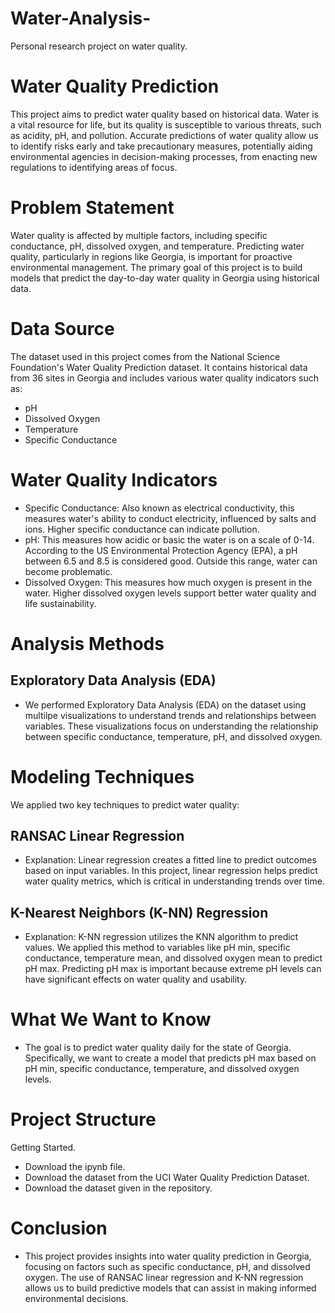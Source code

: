 # Water-Analysis-
Personal research project on water quality.
# Water Quality Prediction
This project aims to predict water quality based on historical data. Water is a vital resource for life, but its quality is susceptible to various threats, such as acidity, pH, and pollution. Accurate predictions of water quality allow us to identify risks early and take precautionary measures, potentially aiding environmental agencies in decision-making processes, from enacting new regulations to identifying areas of focus.

# Problem Statement
Water quality is affected by multiple factors, including specific conductance, pH, dissolved oxygen, and temperature. Predicting water quality, particularly in regions like Georgia, is important for proactive environmental management. The primary goal of this project is to build models that predict the day-to-day water quality in Georgia using historical data.

# Data Source
The dataset used in this project comes from the National Science Foundation's Water Quality Prediction dataset. It contains historical data from 36 sites in Georgia and includes various water quality indicators such as:
- pH
- Dissolved Oxygen
- Temperature
- Specific Conductance
  
# Water Quality Indicators
- Specific Conductance: Also known as electrical conductivity, this measures water's ability to conduct electricity, influenced by salts and ions. Higher specific conductance can indicate pollution.
- pH: This measures how acidic or basic the water is on a scale of 0-14. According to the US Environmental Protection Agency (EPA), a pH between 6.5 and 8.5 is considered good. Outside this range, water can become problematic.
- Dissolved Oxygen: This measures how much oxygen is present in the water. Higher dissolved oxygen levels support better water quality and life sustainability.
# Analysis Methods
## Exploratory Data Analysis (EDA)
- We performed Exploratory Data Analysis (EDA) on the dataset using multilpe visualizations to understand trends and relationships between variables. These visualizations focus on understanding the relationship between specific conductance, temperature, pH, and dissolved oxygen.

# Modeling Techniques
We applied two key techniques to predict water quality:
## RANSAC Linear Regression
- Explanation: Linear regression creates a fitted line to predict outcomes based on input variables. In this project, linear regression helps predict water quality metrics, which is critical in understanding trends over time.
## K-Nearest Neighbors (K-NN) Regression
- Explanation: K-NN regression utilizes the KNN algorithm to predict values. We applied this method to variables like pH min, specific conductance, temperature mean, and dissolved oxygen mean to predict pH max. Predicting pH max is important because extreme pH levels can have significant effects on water quality and usability.
# What We Want to Know
- The goal is to predict water quality daily for the state of Georgia. Specifically, we want to create a model that predicts pH max based on pH min, specific conductance, temperature, and dissolved oxygen levels.

# Project Structure
Getting Started.
- Download the ipynb file.
- Download the dataset from the UCI Water Quality Prediction Dataset.
- Download the dataset given in the repository.

# Conclusion
- This project provides insights into water quality prediction in Georgia, focusing on factors such as specific conductance, pH, and dissolved oxygen. The use of RANSAC linear regression and K-NN regression allows us to build predictive models that can assist in making informed environmental decisions.
